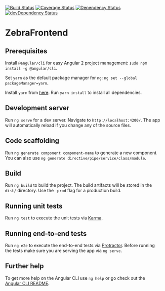 [![Build Status](https://travis-ci.org/ZebraTeam/zebra-frontend.svg?branch=master)](https://travis-ci.org/zebraTeam/zebra-frontend)
[![Coverage Status](https://coveralls.io/repos/github/ZebraTeam/zebra-frontend/badge.svg?branch=master)](https://coveralls.io/github/ZebraTeam/zebra-frontend?branch=master)
[![Dependency Status](https://david-dm.org/ZebraTeam/zebra-frontend.svg)](https://david-dm.org/zebraTeam/zebra-frontend)
[![devDependency Status](https://david-dm.org/ZebraTeam/zebra-frontend/dev-status.svg)](https://david-dm.org/zebraTeam/zebra-frontend?type=dev)

# ZebraFrontend

## Prerequisites

Install `@angular/cli` for easy Angular 2 project management: `sudo npm install -g @angular/cli`.

Set `yarn` as the default package manager for `ng`: `ng set --global packageManager=yarn`.

Install `yarn` from [here](https://yarnpkg.com/en/docs/install). Run `yarn install` to install all dependencies.

## Development server

Run `ng serve` for a dev server. Navigate to `http://localhost:4200/`. The app will automatically reload if you change any of the source files.

## Code scaffolding

Run `ng generate component component-name` to generate a new component. You can also use `ng generate directive/pipe/service/class/module`.

## Build

Run `ng build` to build the project. The build artifacts will be stored in the `dist/` directory. Use the `-prod` flag for a production build.

## Running unit tests

Run `ng test` to execute the unit tests via [Karma](https://karma-runner.github.io).

## Running end-to-end tests

Run `ng e2e` to execute the end-to-end tests via [Protractor](http://www.protractortest.org/).
Before running the tests make sure you are serving the app via `ng serve`.

## Further help

To get more help on the Angular CLI use `ng help` or go check out the [Angular CLI README](https://github.com/angular/angular-cli/blob/master/README.md).
